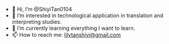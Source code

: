 - 👋 Hi, I’m @ShiyiTan0104
- 👀 I’m interested in technological application in translation and interpreting studies.
- 🌱 I’m currently learning everything I want to learn.
- 📫 How to reach me: lilytanshiyi@gmail.com

<!---
ShiyiTan0104/ShiyiTan0104 is a ✨ special ✨ repository because its `README.md` (this file) appears on your GitHub profile.
You can click the Preview link to take a look at your changes.
--->
